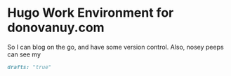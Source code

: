 # Hugo Work Environment for donovanuy.com 

So I can blog on the go, and have some version control. Also, nosey peeps can see my

```markdown
drafts: "true"
```



